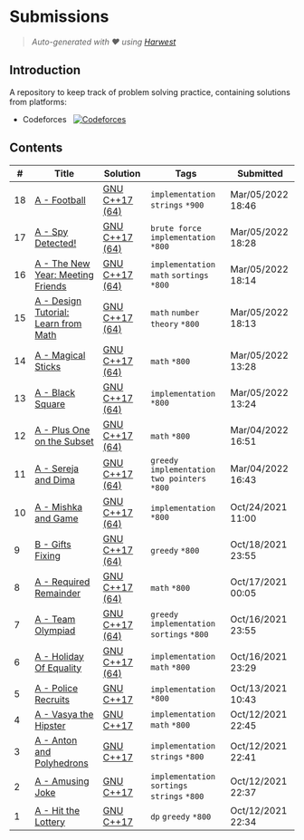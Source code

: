 Submissions
======================
> *Auto-generated with ❤ using [Harwest](https://github.com/nileshsah/harwest-tool)*

## Introduction

A repository to keep track of problem solving practice, containing solutions from platforms:
* Codeforces &nbsp; [![Codeforces](https://run.kaist.ac.kr/badges/codeforces/Andrei9383.svg)](https://codeforces.com/profile/Andrei9383)


## Contents

| # | Title | Solution | Tags | Submitted |
|---| ----- | -------- | ---- | --------- |
18 | [A - Football](https://codeforces.com/contest/96/problem/A) | [GNU C++17 (64)](./codeforces/96/A.cpp) | `implementation` `strings` `*900` | Mar/05/2022 18:46 | 
17 | [A - Spy Detected!](https://codeforces.com/contest/1512/problem/A) | [GNU C++17 (64)](./codeforces/1512/A.cpp) | `brute force` `implementation` `*800` | Mar/05/2022 18:28 | 
16 | [A - The New Year: Meeting Friends](https://codeforces.com/contest/723/problem/A) | [GNU C++17 (64)](./codeforces/723/A.cpp) | `implementation` `math` `sortings` `*800` | Mar/05/2022 18:14 | 
15 | [A - Design Tutorial: Learn from Math](https://codeforces.com/contest/472/problem/A) | [GNU C++17 (64)](./codeforces/472/A.cpp) | `math` `number theory` `*800` | Mar/05/2022 18:13 | 
14 | [A - Magical Sticks](https://codeforces.com/contest/1371/problem/A) | [GNU C++17 (64)](./codeforces/1371/A.cpp) | `math` `*800` | Mar/05/2022 13:28 | 
13 | [A - Black Square](https://codeforces.com/contest/431/problem/A) | [GNU C++17 (64)](./codeforces/431/A.cpp) | `implementation` `*800` | Mar/05/2022 13:24 | 
12 | [A - Plus One on the Subset](https://codeforces.com/contest/1624/problem/A) | [GNU C++17 (64)](./codeforces/1624/A.cpp) | `math` `*800` | Mar/04/2022 16:51 | 
11 | [A - Sereja and Dima](https://codeforces.com/contest/381/problem/A) | [GNU C++17 (64)](./codeforces/381/A.cpp) | `greedy` `implementation` `two pointers` `*800` | Mar/04/2022 16:43 | 
10 | [A - Mishka and Game](https://codeforces.com/contest/703/problem/A) | [GNU C++17 (64)](./codeforces/703/A.cpp) | `implementation` `*800` | Oct/24/2021 11:00 | 
9 | [B - Gifts Fixing](https://codeforces.com/contest/1399/problem/B) | [GNU C++17 (64)](./codeforces/1399/B.cpp) | `greedy` `*800` | Oct/18/2021 23:55 | 
8 | [A - Required Remainder](https://codeforces.com/contest/1374/problem/A) | [GNU C++17 (64)](./codeforces/1374/A.cpp) | `math` `*800` | Oct/17/2021 00:05 | 
7 | [A - Team Olympiad](https://codeforces.com/contest/490/problem/A) | [GNU C++17 (64)](./codeforces/490/A.cpp) | `greedy` `implementation` `sortings` `*800` | Oct/16/2021 23:55 | 
6 | [A - Holiday Of Equality](https://codeforces.com/contest/758/problem/A) | [GNU C++17 (64)](./codeforces/758/A.cpp) | `implementation` `math` `*800` | Oct/16/2021 23:29 | 
5 | [A - Police Recruits](https://codeforces.com/contest/427/problem/A) | [GNU C++17](./codeforces/427/A.cpp) | `implementation` `*800` | Oct/13/2021 10:43 | 
4 | [A - Vasya the Hipster](https://codeforces.com/contest/581/problem/A) | [GNU C++17](./codeforces/581/A.cpp) | `implementation` `math` `*800` | Oct/12/2021 22:45 | 
3 | [A - Anton and Polyhedrons](https://codeforces.com/contest/785/problem/A) | [GNU C++17](./codeforces/785/A.cpp) | `implementation` `strings` `*800` | Oct/12/2021 22:41 | 
2 | [A - Amusing Joke](https://codeforces.com/contest/141/problem/A) | [GNU C++17](./codeforces/141/A.cpp) | `implementation` `sortings` `strings` `*800` | Oct/12/2021 22:37 | 
1 | [A - Hit the Lottery](https://codeforces.com/contest/996/problem/A) | [GNU C++17](./codeforces/996/A.cpp) | `dp` `greedy` `*800` | Oct/12/2021 22:34 | 